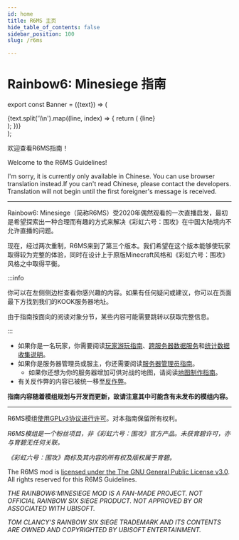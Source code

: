 ```yaml
---
id: home
title: R6MS 主页
hide_table_of_contents: false
sidebar_position: 100
slug: /r6ms

---
```


# Rainbow6: Minesiege 指南

export const Banner = ({text}) => (
  <div style={{
    backgroundColor: 'transparent',
    border: '3px solid #f07020',
    borderRadius: '12px',
    padding: '22px',
    textAlign: 'center',
    color: '#f07020',
    fontWeight: 'bold',
    fontSize: '32px',
  }}>
          {text.split('\\n').map((line, index) => {
        return (
          <React.Fragment key={index}>
            {line}
            <br />
          </React.Fragment>
        );
      })}
  </div>
);

<Banner text="准备好在TeaCon 2023中游玩预览版本，\n并获得L85A2 TeaCon2023独特涂装！" /><p></p>

欢迎查看R6MS指南！

Welcome to the R6MS Guidelines! 

I'm sorry, it is currently only available in Chinese. You can use browser translation instead.If you can't read Chinese, please contact the developers. Translation will not begin until the first foreigner's message is received.

---

Rainbow6: Minesiege（简称R6MS）受2020年偶然观看的一次直播启发，最初是希望探索出一种合理而有趣的方式来解决《彩虹六号：围攻》在中国大陆境内不允许直播的问题。

现在，经过两次重制，R6MS来到了第三个版本。我们希望在这个版本能够使玩家取得较为完整的体验，同时在设计上于原版Minecraft风格和《彩虹六号：围攻》风格之中取得平衡。

:::info

你可以在左侧侧边栏查看你感兴趣的内容。如果有任何疑问或建议，你可以在页面最下方找到我们的KOOK服务器地址。

由于指南按面向的阅读对象分节，某些内容可能需要跳转以获取完整信息。

:::

- 如果你是一名玩家，你需要阅读[玩家游玩指南](r6ms/player)、[跨服务器数据服务](r6ms/cross_server)和[统计数据收集说明](r6ms/data_collect)。
- 如果你是服务器管理员或服主，你还需要阅读[服务器管理员指南](r6ms/op)。
    - 如果你还想为你的服务器增加可供对战的地图，请阅读[地图制作指南](r6ms/map)。
- 有关反作弊的内容已被统一移至[反作弊](r6ms/anti_cheat)。

**指南内容随着模组规划与开发而更新，故请注意其中可能含有未发布的模组内容。**

---

R6MS模组[使用GPLv3协议进行许可](https://github.com/USS-Shenzhou/MC-R6mod)。对本指南保留所有权利。

*R6MS模组是一个粉丝项目，非《彩虹六号：围攻》官方产品。未获育碧许可，亦与育碧无任何关联。*

*《彩虹六号：围攻》商标及其内容的所有权及版权属于育碧。*

The R6MS mod is [licensed under the The GNU General Public License v3.0](https://github.com/USS-Shenzhou/MC-R6mod). All rights reserved for this R6MS Guidelines.

*THE RAINBOW6:MINESIEGE MOD IS A FAN-MADE PROJECT. NOT OFFICIAL RAINBOW SIX SIEGE PRODUCT. NOT APPROVED BY OR ASSOCIATED WITH UBISOFT.*

*TOM CLANCY'S RAINBOW SIX SIEGE TRADEMARK AND ITS CONTENTS ARE OWNED AND COPYRIGHTED BY UBISOFT ENTERTAINMENT.*